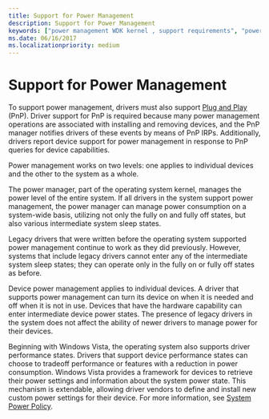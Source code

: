 ```yaml
---
title: Support for Power Management
description: Support for Power Management
keywords: ["power management WDK kernel , support requirements", "power management WDK kernel , about power management", "PnP WDK power management", "Plug and Play WDK power management"]
ms.date: 06/16/2017
ms.localizationpriority: medium
---
```


# Support for Power Management





To support power management, drivers must also support [Plug and Play](introduction-to-plug-and-play.md) (PnP). Driver support for PnP is required because many power management operations are associated with installing and removing devices, and the PnP manager notifies drivers of these events by means of PnP IRPs. Additionally, drivers report device support for power management in response to PnP queries for device capabilities.

Power management works on two levels: one applies to individual devices and the other to the system as a whole.

The power manager, part of the operating system kernel, manages the power level of the entire system. If all drivers in the system support power management, the power manager can manage power consumption on a system-wide basis, utilizing not only the fully on and fully off states, but also various intermediate system sleep states.

Legacy drivers that were written before the operating system supported power management continue to work as they did previously. However, systems that include legacy drivers cannot enter any of the intermediate system sleep states; they can operate only in the fully on or fully off states as before.

Device power management applies to individual devices. A driver that supports power management can turn its device on when it is needed and off when it is not in use. Devices that have the hardware capability can enter intermediate device power states. The presence of legacy drivers in the system does not affect the ability of newer drivers to manage power for their devices.

Beginning with Windows Vista, the operating system also supports driver performance states. Drivers that support device performance states can choose to tradeoff performance or features with a reduction in power consumption. Windows Vista provides a framework for devices to retrieve their power settings and information about the system power state. This mechanism is extendable, allowing driver vendors to define and install new custom power settings for their device. For more information, see [System Power Policy](system-power-policy.md).

 

 




